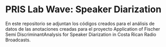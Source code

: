 # PRIS Lab Wave: Speaker Diarization

En este repositorio se adjuntan los códigos creados para el análisis de datos de las anotaciones creadas para el proyecto Application of Fischer Semi DiscriminantAnalysis for Speaker Diarization in Costa Rican Radio Broadcasts.
